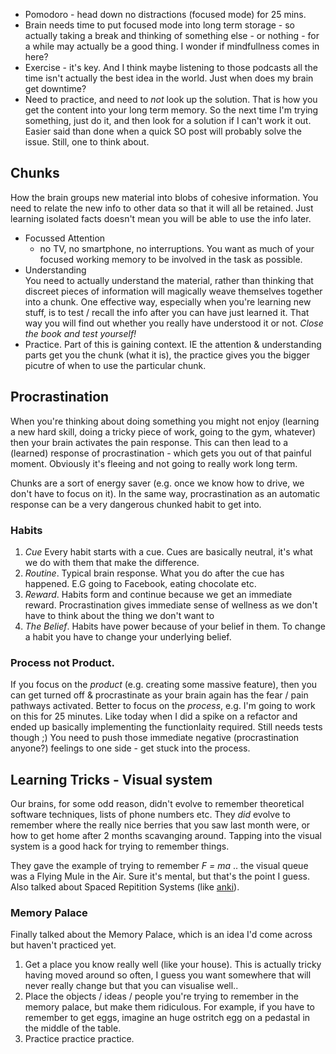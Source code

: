 - Pomodoro - head down no distractions (focused mode) for 25 mins.
- Brain needs time to put focused mode into long term storage - so actually
taking a break and thinking of something else - or nothing - for a while
may actually be a good thing.  I wonder if mindfullness comes in here?
- Exercise - it's key.  And I think maybe listening to those podcasts all the time isn't actually the best idea in the world.
Just when does my brain get downtime?
- Need to practice, and need to _not_ look up the solution.  That is how you get the content into your long term memory.  So the
next time I'm trying something, just do it, and then look for a solution if I can't work it out. Easier said than done when a
quick SO post will probably solve the issue.  Still, one to think about.


## Chunks

How the brain groups new material into blobs of cohesive information.  You need to relate the new info to other data
so that it will all be retained.  Just learning isolated facts doesn't mean you will be able to use the info later.

- Focussed Attention
  - no TV, no smartphone, no interruptions.  You want as much of your focused working memory to be involved in the task as possible.
- Understanding<br/>
You need to actually understand the material, rather than thinking that discreet pieces of information will magically weave themselves
together into a chunk.  One effective way, especially when you're learning new stuff, is to test / recall the info after you can have
just learned it.  That way you will find out whether you really have understood it or not. _Close the book and test yourself!_
- Practice.  Part of this is gaining context.  IE the attention & understanding parts get you the chunk (what it is), the practice gives you the
bigger picutre of when to use the particular chunk.

## Procrastination

When you're thinking about doing something you might not enjoy (learning a new hard skill, doing a tricky piece of work, going to the gym, whatever)
then your brain activates the pain response.  This can then lead to a (learned) response of procrastination - which gets you out of that painful moment.
Obviously it's fleeing and not going to really work long term.

Chunks are a sort of energy saver (e.g. once we know how to drive, we don't have to focus on it).  In the same way, procrastination as an automatic response
can be a very dangerous chunked habit to get into.

### Habits

1. *Cue* Every habit starts with a cue.  Cues are basically neutral, it's what we do with them that make the difference.
2. *Routine*.  Typical brain response. What you do after the cue has happened.  E.G going to Facebook, eating chocolate etc.
3. *Reward*. Habits form and continue because we get an immediate reward.  Procrastination gives immediate sense of wellness as we don't have to think about the thing we don't want to
4. *The Belief*. Habits have power because of your belief in them.  To change a habit you have to change your underlying belief.

### Process not Product.

If you focus on the *product* (e.g. creating some massive feature), then you can get turned off & procrastinate as your brain again has the fear / pain pathways activated.  Better to focus on the *process*, e.g. I'm going to work on this for 25 minutes.  Like today when I did a spike on a refactor and ended up basically implementing the functionlaity required.  Still needs tests though ;)  You need to push those immediate negative (procrastination anyone?) feelings to one side - get stuck into the process.


## Learning Tricks - Visual system

Our brains, for some odd reason, didn't evolve to remember theoretical software techniques, lists of phone numbers etc.  They _did_ evolve to remember where the really nice berries that you saw last month were, or how to get home after 2 months scavanging around.  Tapping into the visual system is a good hack for trying to remember things.

They gave the example of trying to remember *F = ma* .. the visual queue was a Flying Mule in the Air.  Sure it's mental, but that's the point I guess.  Also talked about Spaced Repitition Systems (like [anki](http://ankisrs.net)).

### Memory Palace

Finally talked about the Memory Palace, which is an idea I'd come across but haven't practiced yet.

1. Get a place you know really well (like your house).  This is actually
   tricky having moved around so often, I guess you want
   somewhere that will never really change but that you can visualise well..
2. Place the objects / ideas / people you're trying to remember in the memory
   palace, but make them ridiculous.  For example, if you have to remember to
   get eggs, imagine an huge ostritch egg on a pedastal in the middle of the table.
3. Practice practice practice.

